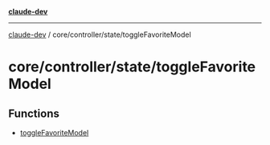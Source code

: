 [**claude-dev**](../../../../README.md)

***

[claude-dev](../../../../README.md) / core/controller/state/toggleFavoriteModel

# core/controller/state/toggleFavoriteModel

## Functions

- [toggleFavoriteModel](functions/toggleFavoriteModel.md)
